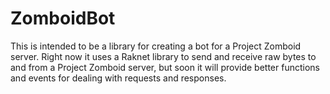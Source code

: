 # ZomboidBot

This is intended to be a library for creating a bot for a Project Zomboid server. Right now it uses a Raknet library to send and receive raw bytes to and from a Project Zomboid server, but soon it will provide better functions and events for dealing with requests and responses.